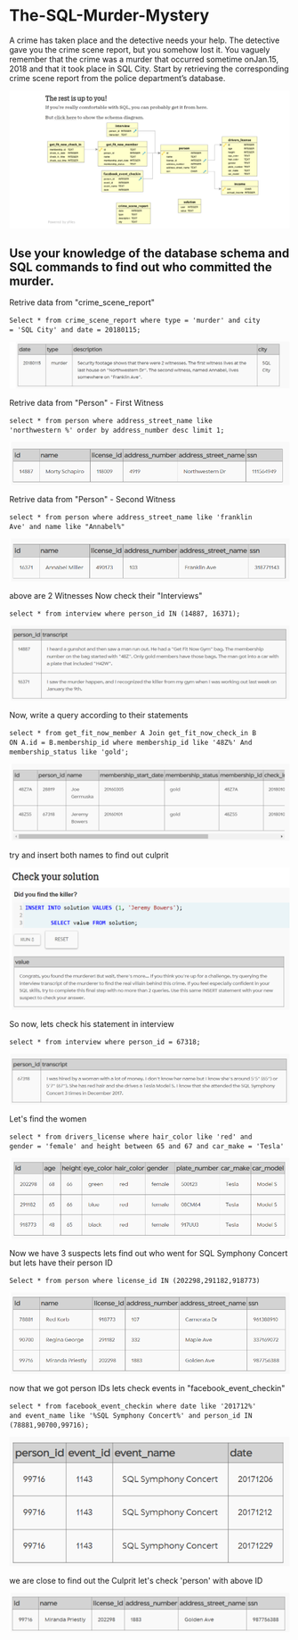 # The-SQL-Murder-Mystery

A crime has taken place and the detective needs your help. The detective gave you the crime scene report, but you somehow lost it. You vaguely remember that the crime was a ​murder​ that occurred sometime on ​Jan.15, 2018​ and that it took place in ​SQL City​. Start by retrieving the corresponding crime scene report from the police department’s database.

<img src="/images/Screenshot (119).png" alt="schema diagram">

Use your knowledge of the database schema and SQL commands to find out who committed the murder.
-----------------
Retrive data from "crime_scene_report"

<code>Select * from
  crime_scene_report
where
  type = 'murder'
and
  city = 'SQL City'
and
  date = 20180115;
     </code>     
     
 <img src="/images/data 1.PNG" alt="first query">
  
Retrive data from "Person" - First Witness

<code>select * from 
	person
where
	address_street_name 
like 
	'northwestern %'
order by
	address_number
desc limit 1; 
</code>

 <img src="/images/data 2.PNG" alt="second query">

Retrive data from "Person" - Second Witness

<code>select * from 
	person
where
	address_street_name 
like 
	'franklin Ave'
and 
	name 
like "Annabel%" 
</code>

 <img src="/images/data 3.PNG" alt="third query">

above are 2 Witnesses Now check their "Interviews"

<code>select * from 
	interview
where
	person_id 
IN 
	(14887,  16371);
</code>

 <img src="/images/data 4.PNG" alt="fourth query">

Now, write a query according to their statements

<code>select * from 
	get_fit_now_member A
Join
	get_fit_now_check_in B
ON 
	A.id = B.membership_id
where
	membership_id like '48Z%'
And
	membership_status like 'gold';
</code>

 <img src="/images/data 5.PNG" alt="fifth query">
 
 try and insert both names to find out culprit
 
  <img src="/images/solution 1.PNG" alt="sol1 query">

So now, lets check his statement in interview

<code>select * from 
	interview
where
	person_id = 67318;
</code>

 <img src="/images/data 6.PNG" alt="sixth query">
 
 Let's find the women
 
 <code>select * from 
	drivers_license
where
	hair_color 
like
	'red'
and
	gender = 'female'
and
	height between 65 and 67
and
	car_make = 'Tesla'
</code>

 <img src="/images/data 7.PNG" alt="7 query">
 
 Now we have 3 suspects lets find out who went for SQL Symphony Concert but lets have their person ID
 
<code>Select * from
	person
where 
	license_id IN (202298,291182,918773)
</code>

 <img src="/images/data 8.PNG" alt="8 query">
 
 now that we got person IDs lets check events in "facebook_event_checkin"
 
<code>select * from 
	facebook_event_checkin
where
	date 
like
	'201712%'
and
	event_name like '%SQL Symphony Concert%'
and
	person_id
IN (78881,90700,99716);
</code>

 <img src="/images/data 9.PNG" alt="9 query">
 
we are close to find out the Culprit let's check 'person' with above ID

 <img src="/images/data 10.PNG" alt="10 query">

